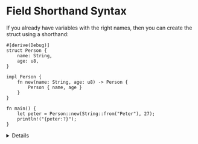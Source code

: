 # Field Shorthand Syntax

If you already have variables with the right names, then you can create the
struct using a shorthand:

```rust,editable
#[derive(Debug)]
struct Person {
    name: String,
    age: u8,
}

impl Person {
    fn new(name: String, age: u8) -> Person {
        Person { name, age }
    }
}

fn main() {
    let peter = Person::new(String::from("Peter"), 27);
    println!("{peter:?}");
}
```

<details>

*  The `new` function could be written using `Self` as a type, as it is interchangeable with the struct type name
```rust,ignore
impl Person {
    fn new(name: String, age: u8) -> Self {
        Self { name, age }
    }
}
```    
* Implement a `default` setting for the struct.
```rust
impl Default for Person {
  fn default() -> Person { Person { name:"Bot".to_string(), age:0 } }
}
```
* Create a new struct by using the default values.
```rust
let tmp = Person { ..Default::default() };
```
* Define some fields and use the default values for the other fields.
```rust
let tmp = Person { name: "Sam".to_string(), .. Default::default() };
```
* Methods are defined in the `impl` block.
* Use struct update syntax to define a new structure using `peter`. Note that the variable `peter` will no longer be accessible afterwards.
* Use `{:#?}` when printing structs to request the `Debug` representation.

</details>
